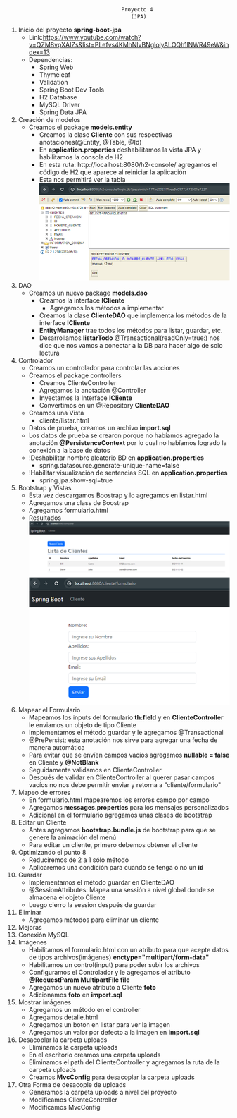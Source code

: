                                         Proyecto 4
                                           (JPA)
1. Inicio del proyecto **spring-boot-jpa**
   - Link:https://www.youtube.com/watch?v=QZM8vpXAIZs&list=PLefvs4KMhNlvBNglolyALOQh1lNWR49eW&index=13
   - Dependencias:
     - Spring Web
     - Thymeleaf
     - Validation
     - Spring Boot Dev Tools
     - H2 Database
     - MySQL Driver
     - Spring Data JPA
2. Creación de modelos
   - Creamos el package **models.entity**
     - Creamos la clase **Cliente** con sus respectivas anotaciones(@Entity, @Table, @Id)
     - En **application.properties** deshabilitamos la vista JPA y habilitamos la consola de H2
     - En esta ruta: http://localhost:8080/h2-console/ agregamos el código de H2 que aparece al reiniciar la aplicación
     - Esta nos permitirá ver la tabla![img.png](src%2Fmain%2Fresources%2Fstatic%2Fimg.png)
3. DAO
   - Creamos un nuevo package **models.dao**
     - Creamos la interface **ICliente**
       - Agregamos los métodos a implementar
     - Creamos la clase **ClienteDAO** que implementa los métodos de la interface **ICliente**
     - **EntityManager** trae todos los métodos para listar, guardar, etc.
     - Desarrollamos **listarTodo** @Transactional(readOnly=true:) nos dice que nos vamos a conectar a la DB para hacer algo de solo lectura
4. Controlador
   - Creamos un controlador para controlar las acciones
   - Creamos el package controllers
     - Creamos ClienteController
     - Agregamos la anotación @Controller
     - Inyectamos la Interface **ICliente**
     - Convertimos en un @Repository **ClienteDAO**
   - Creamos una Vista
     - cliente/listar.html
   - Datos de prueba, creamos un archivo **import.sql**
   - Los datos de prueba se crearon porque no habíamos agregado la anotación **@PersistenceContext** por lo cual no habíamos logrado la conexión a la base de datos
   - !Deshabilitar nombre aleatorio BD en **application.properties**
     - spring.datasource.generate-unique-name=false
   - !Habilitar visualización de sentencias SQL en **application.properties**
     - spring.jpa.show-sql=true
5. Bootstrap y Vistas
   - Esta vez descargamos Boostrap y lo agregamos en listar.html
   - Agregamos una class de Boostrap
   - Agregamos formulario.html
   - Resultados![img_1.png](src%2Fmain%2Fresources%2Fstatic%2Fimg_1.png)![img_2.png](src%2Fmain%2Fresources%2Fstatic%2Fimg_2.png)
6. Mapear el Formulario
   - Mapeamos los inputs del formulario **th:field** y en **ClienteController** le enviamos un objeto de tipo Cliente
   - Implementamos el método guardar y le agregamos @Transactional
   - @PrePersist; esta anotación nos sirve para agregar una fecha de manera automática
   - Para evitar que se envíen campos vacíos agregamos **nullable = false** en Cliente y **@NotBlank**
   - Seguidamente validamos en ClienteController
   - Después de validar en ClienteController al querer pasar campos vacíos no nos debe permitir enviar y retorna a "cliente/formulario"
7. Mapeo de errores
   - En formulario.html mapearemos los errores campo por campo
   - Agregamos **messages.properties** para los mensajes personalizados
   - Adicional en el formulario agregamos unas clases de bootstrap
8. Editar un Cliente
   - Antes agregamos **bootstrap.bundle.js** de bootstrap para que se genere la animación del menú
   - Para editar un cliente, primero debemos obtener el cliente
9. Optimizando el punto 8
   - Reduciremos de 2 a 1 sólo método
   - Aplicaremos una condición para cuando se tenga o no un **id**
10. Guardar
    - Implementamos el método guardar en ClienteDAO
    - @SessionAttributes: Mapea una sessión a nivel global donde se almacena el objeto Cliente
    - Luego cierro la session después de guardar
11. Eliminar
    - Agregamos métodos para eliminar un cliente
12. Mejoras 
13. Conexión MySQL
14. Imágenes
    - Habilitamos el formulario.html con un atributo para que acepte datos de tipos archivos(imágenes) **enctype="multipart/form-data"**
    - Habilitamos un control(input) para poder subir los archivos
    - Configuramos el Controlador y le agregamos el atributo **@RequestParam MultipartFile file**
    - Agregamos un nuevo atributo a Cliente **foto**
    - Adicionamos **foto** en **import.sql**
15. Mostrar imágenes
    - Agregamos un método en el controller
    - Agregamos detalle.html
    - Agregamos un boton en listar para ver la imagen
    - Agregamos un valor por defecto a la imagen en **import.sql**
16. Desacoplar la carpeta uploads
    - Eliminamos la carpeta uploads
    - En el escritorio creamos una carpeta uploads
    - Eliminamos el path del ClienteController y agregamos la ruta de la carpeta uploads
    - Creamos **MvcConfig** para desacoplar la carpeta uploads
17. Otra Forma de desacople de uploads
    - Generamos la carpeta uploads a nivel del proyecto
    - Modificamos ClienteController
    - Modificamos MvcConfig